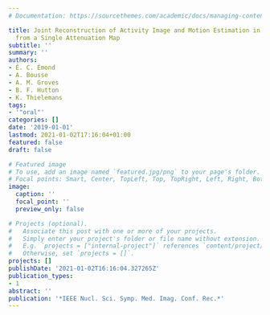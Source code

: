 ```yaml
---
# Documentation: https://sourcethemes.com/academic/docs/managing-content/

title: Joint Reconstruction of Activity Image and Motion Estimation in Dynamic PET
  from a Single Attenuation Map
subtitle: ''
summary: ''
authors:
- É. C. Émond
- A. Bousse
- A. M. Groves
- B. F. Hutton
- K. Thielemans
tags:
- '"oral"'
categories: []
date: '2019-01-01'
lastmod: 2021-01-02T17:16:04+01:00
featured: false
draft: false

# Featured image
# To use, add an image named `featured.jpg/png` to your page's folder.
# Focal points: Smart, Center, TopLeft, Top, TopRight, Left, Right, BottomLeft, Bottom, BottomRight.
image:
  caption: ''
  focal_point: ''
  preview_only: false

# Projects (optional).
#   Associate this post with one or more of your projects.
#   Simply enter your project's folder or file name without extension.
#   E.g. `projects = ["internal-project"]` references `content/project/deep-learning/index.md`.
#   Otherwise, set `projects = []`.
projects: []
publishDate: '2021-01-02T16:16:04.327265Z'
publication_types:
- 1
abstract: ''
publication: '*IEEE Nucl. Sci. Symp. Med. Imag. Conf. Rec.*'
---
```

